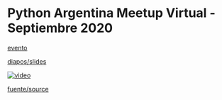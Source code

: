 # Python Argentina Meetup Virtual - Septiembre 2020

[evento](https://www.meetup.com/buenos-aires-python-meetup/events/273344430)

[diapos/slides](http://slides.saxa.xyz/slides/pyar_codesmells/slides)

[![video](http://img.youtube.com/vi/y1qzHr-uBwQ/0.jpg)](https://www.youtube.com/watch?v=y1qzHr-uBwQ)

[fuente/source](https://github.com/akielbowicz/presentations/blob/master/presentaciones/pyar_codesmells/)
